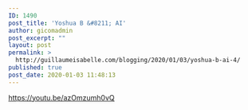 ```yaml
---
ID: 1490
post_title: 'Yoshua B &#8211; AI'
author: gicomadmin
post_excerpt: ""
layout: post
permalink: >
  http://guillaumeisabelle.com/blogging/2020/01/03/yoshua-b-ai-4/
published: true
post_date: 2020-01-03 11:48:13
---
```

<!-- wp:paragraph -->

https://youtu.be/azOmzumh0vQ

<!-- /wp:paragraph -->